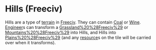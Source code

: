 # Hills (Freeciv)

Hills are a type of [terrain](terrain) in [Freeciv](Freeciv). They can contain [Coal](Coal) or [Wine](Wine). [Engineer](Engineer)s can transform a [Grassland%20%28Freeciv%29](Grassland) or [Mountains%20%28Freeciv%29](Mountains) into Hills, and Hills into [Plains%20%28Freeciv%29](Plains) (and any [resource](resource)s on the tile will be carried over when it transforms).